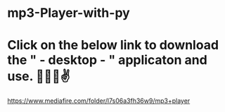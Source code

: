 # mp3-Player-with-py

# Click on the below link to download the " - desktop - " applicaton and use. 🎉🎉😎✌

https://www.mediafire.com/folder/l7s06a3fh36w9/mp3+player

